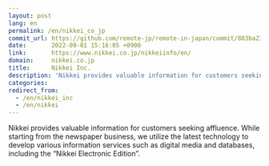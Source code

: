 ```yaml
---
layout: post
lang: en
permalink: /en/nikkei_co_jp
commit_url: https://github.com/remote-jp/remote-in-japan/commit/883ba23a0a8f808855dba9033e99d74188f99c21
date:       2022-09-01 15:16:05 +0900
link:       https://www.nikkei.co.jp/nikkeiinfo/en/
domain:     nikkei.co.jp
title:      Nikkei Inc.
description: 'Nikkei provides valuable information for customers seeking affluence. While starting from the newspaper business, we utilize the latest technology to develop various information services such as digital media and databases, including the “Nikkei Electronic Edition”.'
categories: 
redirect_from:
  - /en/nikkei_inc
  - /en/nikkei
---
```


<p>Nikkei provides valuable information for customers seeking affluence. While starting from the newspaper business, we utilize the latest technology to develop various information services such as digital media and databases, including the “Nikkei Electronic Edition”.</p>
